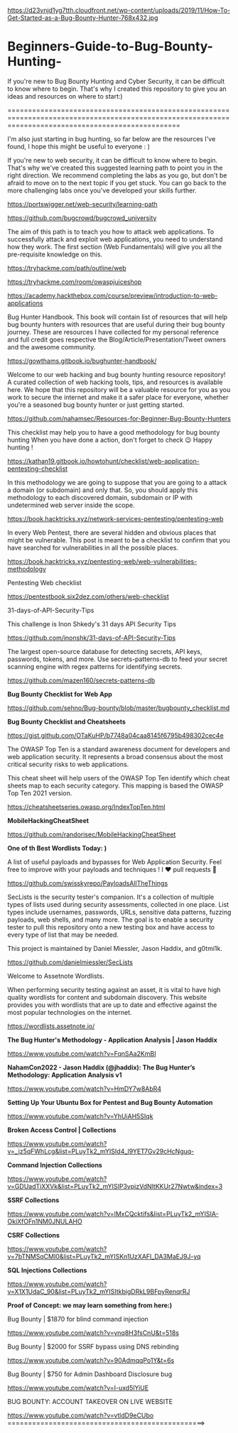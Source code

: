 https://d23vnjd1yg7tth.cloudfront.net/wp-content/uploads/2019/11/How-To-Get-Started-as-a-Bug-Bounty-Hunter-768x432.jpg

# Beginners-Guide-to-Bug-Bounty-Hunting-
If you're new to Bug Bounty Hunting and Cyber Security, it can be difficult to know where to begin. That's why I created this repository to give you an ideas and resources on where to start:)

======================================================================================================================================================

I'm also just starting in bug hunting, so far below are the resources I've found, I hope this might be useful to everyone : )

If you're new to web security, it can be difficult to know where to begin. That's why we've created this suggested learning path to point you in the right direction. We recommend completing the labs as you go, but don't be afraid to move on to the next topic if you get stuck. You can go back to the more challenging labs once you've developed your skills further.

https://portswigger.net/web-security/learning-path

https://github.com/bugcrowd/bugcrowd_university

The aim of this path is to teach you how to attack web applications. To successfully attack and exploit web applications, you need to understand how they work. The first section (Web Fundamentals) will give you all the pre-requisite knowledge on this. 

https://tryhackme.com/path/outline/web

https://tryhackme.com/room/owaspjuiceshop

https://academy.hackthebox.com/course/preview/introduction-to-web-applications


Bug Hunter Handbook. This book will contain list of resources that will help bug bounty hunters with resources that are useful during their bug bounty journey. These are resources I have collected for my personal reference and full credit goes respective the Blog/Article/Presentation/Tweet owners and the awesome community.

https://gowthams.gitbook.io/bughunter-handbook/

Welcome to our web hacking and bug bounty hunting resource repository! A curated collection of web hacking tools, tips, and resources is available here. We hope that this repository will be a valuable resource for you as you work to secure the internet and make it a safer place for everyone, whether you're a seasoned bug bounty hunter or just getting started.

https://github.com/nahamsec/Resources-for-Beginner-Bug-Bounty-Hunters

This checklist may help you to have a good methodology for bug bounty hunting
When you have done a action, don't forget to check 😉
Happy hunting !

https://kathan19.gitbook.io/howtohunt/checklist/web-application-pentesting-checklist

In this methodology we are going to suppose that you are going to a attack a domain (or subdomain) and only that. So, you should apply this methodology to each discovered domain, subdomain or IP with undetermined web server inside the scope.

https://book.hacktricks.xyz/network-services-pentesting/pentesting-web

In every Web Pentest, there are several hidden and obvious places that might be vulnerable. This post is meant to be a checklist to confirm that you have searched for vulnerabilities in all the possible places.

https://book.hacktricks.xyz/pentesting-web/web-vulnerabilities-methodology

Pentesting Web checklist

https://pentestbook.six2dez.com/others/web-checklist 

31-days-of-API-Security-Tips

This challenge is Inon Shkedy's 31 days API Security Tips

https://github.com/inonshk/31-days-of-API-Security-Tips

The largest open-source database for detecting secrets, API keys, passwords, tokens, and more. Use secrets-patterns-db to feed your secret scanning engine with regex patterns for identifying secrets.

https://github.com/mazen160/secrets-patterns-db

**Bug Bounty Checklist for Web App**

https://github.com/sehno/Bug-bounty/blob/master/bugbounty_checklist.md

**Bug Bounty Checklist and Cheatsheets**

https://gist.github.com/OTaKuHP/b7748a04caa8145f6795b498302cec4e

The OWASP Top Ten is a standard awareness document for developers and web application security. It represents a broad consensus about the most critical security risks to web applications.

This cheat sheet will help users of the OWASP Top Ten identify which cheat sheets map to each security category. This mapping is based the OWASP Top Ten 2021 version.

https://cheatsheetseries.owasp.org/IndexTopTen.html

**MobileHackingCheatSheet**

https://github.com/randorisec/MobileHackingCheatSheet

**One of th Best Wordlists Today: )**

A list of useful payloads and bypasses for Web Application Security. Feel free to improve with your payloads and techniques !
I ❤️ pull requests 🙂

https://github.com/swisskyrepo/PayloadsAllTheThings

SecLists is the security tester's companion. It's a collection of multiple types of lists used during security assessments, collected in one place. List types include usernames, passwords, URLs, sensitive data patterns, fuzzing payloads, web shells, and many more. The goal is to enable a security tester to pull this repository onto a new testing box and have access to every type of list that may be needed.

This project is maintained by Daniel Miessler, Jason Haddix, and g0tmi1k.

https://github.com/danielmiessler/SecLists

Welcome to Assetnote Wordlists.

When performing security testing against an asset, it is vital to have high quality wordlists for content and subdomain discovery. This website provides you with wordlists that are up to date and effective against the most popular technologies on the internet.

https://wordlists.assetnote.io/ 


**The Bug Hunter's Methodology - Application Analysis | Jason Haddix**

https://www.youtube.com/watch?v=FqnSAa2KmBI


**NahamCon2022 - Jason Haddix (@jhaddix): The Bug Hunter’s Methodology: Application Analysis v1**

https://www.youtube.com/watch?v=HmDY7w8AbR4


**Setting Up Your Ubuntu Box for Pentest and Bug Bounty Automation**

https://www.youtube.com/watch?v=YhUiAH5SIqk

**Broken Access Control | Collections**

https://www.youtube.com/watch?v=_jz5qFWhLcg&list=PLuyTk2_mYISId4_l9YET7Gv29cHcNguq-

**Command Injection Collections**

https://www.youtube.com/watch?v=GDUadTiXXVk&list=PLuyTk2_mYISIP3vpjzVdNltKKUr27Nwtw&index=3

**SSRF Collections**

https://www.youtube.com/watch?v=lMxCQcktifs&list=PLuyTk2_mYISIA-OkiXfOFn1NM0JNULAHO 

**CSRF Collections**

https://www.youtube.com/watch?v=7bTNMSqCMI0&list=PLuyTk2_mYISKn1UzXAFl_DA3MaEJ9J-yq

**SQL Injections Collections**

https://www.youtube.com/watch?v=X1X1UdaC_90&list=PLuyTk2_mYISItkbigDRkL9BFpyRenqrRJ

**Proof of Concept: we may learn something from here:)**

Bug Bounty | $1870 for blind command injection

https://www.youtube.com/watch?v=ynq8H3fsCnU&t=518s

Bug Bounty | $2000 for SSRF bypass using DNS rebinding

https://www.youtube.com/watch?v=90AdmqqPo1Y&t=6s

Bug Bounty | $750 for Admin Dashboard Disclosure bug

https://www.youtube.com/watch?v=I-uxd5lYiUE

BUG BOUNTY: ACCOUNT TAKEOVER ON LIVE WEBSITE

https://www.youtube.com/watch?v=vtldD9eCUbo
================================================>

